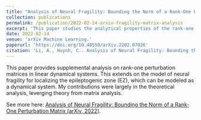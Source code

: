 ```yaml
---
title: "Analysis of Neural Fragility: Bounding the Norm of a Rank-One Perturbation Matrix"
collection: publications
permalink: /publication/2022-02-14-arxiv-fragility-matrix-analysis
excerpt: 'This paper studies the analytical properties of the rank-one perturbation matrices in linear dynamical systems. This provides additional analysis on neural fragility, which is a recently proposed model by Li et al. (Nature Neuroscience, 2021) predicting surgical outcome for epilepsy patients.'
date: 2022-02-14
venue: 'arXiv Machine Learning.'
paperurl: 'https://doi.org/10.48550/arXiv.2202.07026'
citation: 'Li, A., Huynh, C.. Analysis of Neural Fragility: Bounding the Norm of a Rank-One Perturbation Matrix (2022). https://doi.org/10.48550/arXiv.2202.07026.'
---
```

This paper provides supplemental analysis on rank-one perturbation matrices in linear dynamical systems. This extends on the model of neural fragility for localizing the epileptogenic zone (EZ), which can be modeled as a dynamical system. My contributions were largely in the theoretical analysis, leverging theory from matrix analysis.

See more here: [Analysis of Neural Fragility: Bounding the Norm of a Rank-One Perturbation Matrix (arXiv, 2022)](https://doi.org/10.48550/arXiv.2202.07026).
